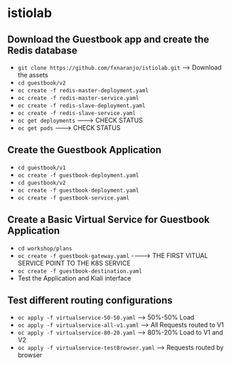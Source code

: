 # istiolab

## Download the Guestbook app and create the Redis database

- `git clone https://github.com/fxnaranjo/istiolab.git` --> Download the assets
- `cd guestbook/v2`
- `oc create -f redis-master-deployment.yaml`
- `oc create -f redis-master-service.yaml`
- `oc create -f redis-slave-deployment.yaml`
- `oc create -f redis-slave-service.yaml`
- `oc get deployments` ---> CHECK STATUS
- `oc get pods` ---> CHECK STATUS

## Create the Guestbook Application
- `cd guestbook/v1`
- `oc create -f guestbook-deployment.yaml`
- `cd guestbook/v2`
- `oc create -f guestbook-deployment.yaml`
- `oc create -f guestbook-service.yaml`

## Create a Basic Virtual Service for Guestbook Application
- `cd workshop/plans`
- `oc create -f guestbook-gateway.yaml`  ----> THE FIRST VITUAL SERVICE POINT TO THE K8S SERVICE
- `oc create -f guestbook-destination.yaml`
- Test the Application and Kiali interface

## Test different routing configurations
- `oc apply -f virtualservice-50-50.yaml` --> 50%-50% Load
- `oc apply -f virtualservice-all-v1.yaml` --> All Requests routed to V1
- `oc apply -f virtualservice-80-20.yaml` --> 80%-20% Load to V1 and V2
- `oc apply -f virtualservice-testBrowser.yaml` --> Requests routed by browser

